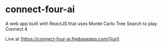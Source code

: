 # connect-four-ai
A web app built with ReactJS that uses Monte Carlo Tree Search to play Connect 4

Live at [https://connect-four-ai.firebaseapp.com/](url)
